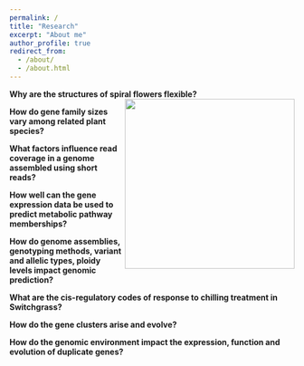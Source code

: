 ```yaml
---
permalink: /
title: "Research"
excerpt: "About me"
author_profile: true
redirect_from: 
  - /about/
  - /about.html
---
```


**Why are the structures of spiral flowers flexible?**
<a href="https://www.nature.com/articles/nplants2015188/figures/3"><img src="../images/41477_2016_Article_BFnplants2015188_Fig3.png" align="right" width="300"></a> 


**How do gene family sizes vary among related plant species?**


**What factors influence read coverage in a genome assembled using short reads?**


**How well can the gene expression data be used to predict metabolic pathway memberships?**


**How do genome assemblies, genotyping methods, variant and allelic types, ploidy levels impact genomic prediction?**


**What are the cis-regulatory codes of response to chilling treatment in Switchgrass?**


**How do the gene clusters arise and evolve?**


**How do the genomic environment impact the expression, function and evolution of duplicate genes?**



